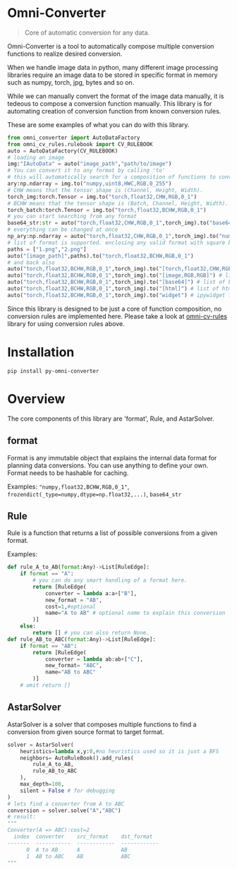 # Omni-Converter
> Core of automatic conversion for any data.

Omni-Converter is a tool to automatically compose multiple conversion functions to realize desired conversion.

When we handle image data in python, many different image processing libraries require an image data to be stored in specific format in memory such as numpy, torch, jpg, bytes and so on.

While we can manually convert the format of the image data manually, it is tedeous to compose a conversion function manually.
This library is for automating creation of conversion function from known conversion rules.

These are some examples of what you can do with this library.
```python
from omni_converter import AutoDataFactory
from omni_cv_rules.rulebook import CV_RULEBOOK
auto = AutoDataFactory(CV_RULEBOOK)
# loading an image
img:"IAutoData" = auto("image_path","path/to/image")
# You can convert it to any format by calling 'to'
# this will automatically search for a composition of functions to convert 'image_path' into numpy array.
ary:np.ndarray = img.to("numpy,uint8,HWC,RGB,0_255")
# CHW means that the tensor shape is (Channel, Height, Width).
torch_img:torch.Tensor = img.to("torch,float32,CHW,RGB,0_1")
# BCHW means that the tensor shape is (Batch, Channel, Height, Width).
torch_batch:torch.Tensor = img.to("torch,float32,BCHW,RGB,0_1")
# you can start searching from any format
base64_str:str = auto("torch,float32,CHW,RGB,0_1",torch_img).to("base64")
# everything can be changed at once
np_ary:np.ndarray = auto("torch,float32,CHW,RGB,0_1",torch_img).to("numpy,float64,BHWC,BGR,0_1")
# list of format is supported. enclosing any valid format with square bracket means that the data is list of that format. 
paths = ["1.png","2.png"]
auto("[image_path]",paths).to("torch,float32,BCHW,RGB,0_1")
# and back also
auto("torch,float32,BCHW,RGB,0_1",torch_img).to("[torch,float32,CHW,RGB,0_1]") # list of torch array from a batch!
auto("torch,float32,BCHW,RGB,0_1",torch_img).to("[image,RGB,RGB]") # list of PIL.Image.Image!
auto("torch,float32,BCHW,RGB,0_1",torch_img).to("[base64]") # list of base64
auto("torch,float32,BCHW,RGB,0_1",torch_img).to("[html]") # list of html text
auto("torch,float32,BCHW,RGB,0_1",torch_img).to("widget") # ipywidget for displaying in notebook
```

Since this library is designed to be just a core of function composition, no conversion rules are implemented here.
Please take a look at [omni-cv-rules](https://github.com/proboscis/omni-cv-rules) library for using conversion rules above.

# Installation
`pip install py-omni-converter`

# Overview
The core components of this library are 'format', Rule, and AstarSolver.

## format
Format is any immutable object that explains the internal data format for planning data conversions.
You can use anything to define your own.
Format needs to be hashable for caching.

Examples: `"numpy,float32,BCHW,RGB,0_1"`, `frozendict(_type=numpy,dtype=np.float32,...)`, `base64_str`

## Rule
Rule is a function that returns a list of possible conversions from a given format.

Examples:
```python
def rule_A_to_AB(format:Any)->List[RuleEdge]:
    if format == "A":
        # you can do any smart handling of a format here.
        return [RuleEdge(
            converter = lambda a:a+["B"],
            new_format = "AB",
            cost=1,#optional
            name="A to AB" # optional name to explain this conversion
        )]
    else:
        return [] # you can also return None.
def rule_AB_to_ABC(format:Any)->List[RuleEdge]:
    if format == "AB":
        return [RuleEdge(
            converter = lambda ab:ab+["C"],
            new_format= "ABC",
            name="AB to ABC"
        )]
    # omit return []
```

## AstarSolver
AstarSolver is a solver that composes multiple functions to find a conversion from given source format to target format.
```python
solver = AstarSolver(
    heuristics=lambda x,y:0,#no heuristics used so it is just a BFS
    neighbors= AutoRuleBook().add_rules(
        rule_A_to_AB,
        rule_AB_to_ABC
    ),
    max_depth=100,
    silent = False # for debugging
)
# lets find a converter from A to ABC
conversion = solver.solve("A","ABC")
# result:
"""
Converter(A => ABC):cost=2
  index  converter    src_format    dst_format
-------  -----------  ------------  ------------
      0  A to AB      A             AB
      1  AB to ABC    AB            ABC
"""
```
